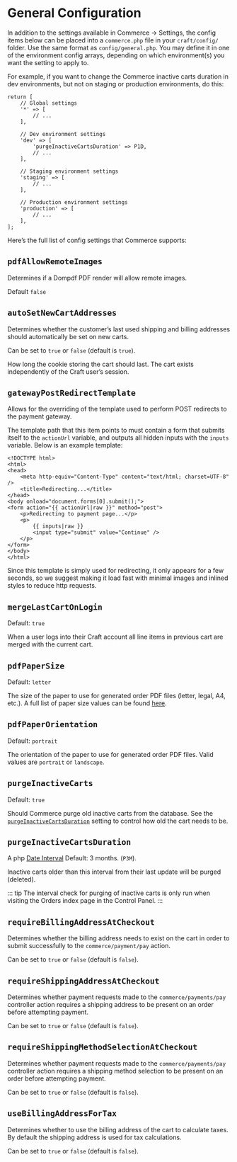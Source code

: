 # General Configuration

In addition to the settings available in Commerce → Settings, the config items below can be placed into a `commerce.php` file in your `craft/config/` folder. Use the same format as `config/general.php`. You may define it in one of the environment config arrays, depending on which environment(s) you want the setting to apply to.

For example, if you want to change the Commerce inactive carts duration in dev environments, but not on staging or production environments, do this:

```php{4,10}
return [
    // Global settings
    '*' => [
        // ...
    ],

    // Dev environment settings
    'dev' => [
        'purgeInactiveCartsDuration' => P1D,
        // ...
    ],

    // Staging environment settings
    'staging' => [
        // ...
    ],

    // Production environment settings
    'production' => [
        // ...
    ],
];
```

Here’s the full list of config settings that Commerce supports:

## `pdfAllowRemoteImages`

Determines if a Dompdf PDF render will allow remote images.

Default `false`

## `autoSetNewCartAddresses`

Determines whether the customer’s last used shipping and billing addresses should automatically be set on new carts.

Can be set to `true` or `false` (default is `true`).

How long the cookie storing the cart should last. The cart exists independently of the Craft user’s session.

## `gatewayPostRedirectTemplate`

Allows for the overriding of the template used to perform POST redirects to the payment gateway.

The template path that this item points to must contain a form that submits itself to the `actionUrl` variable, and outputs all hidden inputs with the `inputs` variable. Below is an example template:

```twig
<!DOCTYPE html>
<html>
<head>
    <meta http-equiv="Content-Type" content="text/html; charset=UTF-8" />
    <title>Redirecting...</title>
</head>
<body onload="document.forms[0].submit();">
<form action="{{ actionUrl|raw }}" method="post">
    <p>Redirecting to payment page...</p>
    <p>
        {{ inputs|raw }}
        <input type="submit" value="Continue" />
    </p>
</form>
</body>
</html>
```

Since this template is simply used for redirecting, it only appears for a few seconds, so we suggest making it load fast with minimal images and inlined styles to reduce http requests.

## `mergeLastCartOnLogin`

Default: `true`

When a user logs into their Craft account all line items in previous cart are merged with the current cart.

## `pdfPaperSize`

Default: `letter`

The size of the paper to use for generated order PDF files (letter, legal, A4, etc.).  A full list of paper size values can be found [here](https://github.com/dompdf/dompdf/blob/master/src/Adapter/CPDF.php#L45).

## `pdfPaperOrientation`

Default: `portrait`

The orientation of the paper to use for generated order PDF files. Valid values are `portrait` or `landscape`.

## `purgeInactiveCarts`

Default: `true`

Should Commerce purge old inactive carts from the database. See the [`purgeInactiveCartsDuration`](#purgeInactiveCartsDuration) setting to control how old the cart needs to be.

## `purgeInactiveCartsDuration`

A php [Date Interval](http://php.net/manual/en/class.dateinterval.php)
Default: 3 months. (`P3M`).

Inactive carts older than this interval from their last update will be purged (deleted).

::: tip
The interval check for purging of inactive carts is only run when visiting the Orders index page in the Control Panel.
:::

## `requireBillingAddressAtCheckout`

Determines whether the billing address needs to exist on the cart in order to submit successfully to the `commerce/payment/pay` action.

Can be set to `true` or `false` (default is `false`).

## `requireShippingAddressAtCheckout`

Determines whether payment requests made to the `commerce/payments/pay` controller action requires a shipping address to be present on an order before attempting payment.

Can be set to `true` or `false` (default is `false`).

## `requireShippingMethodSelectionAtCheckout`

Determines whether payment requests made to the `commerce/payments/pay` controller action requires a shipping method selection to be present on an order before attempting payment.

Can be set to `true` or `false` (default is `false`).

## `useBillingAddressForTax`

Determines whether to use the billing address of the cart to calculate taxes. By default the shipping address is used for tax calculations.

Can be set to `true` or `false` (default is `false`).

